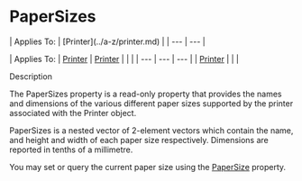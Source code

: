 




<h1 class="heading"><span class="name">PaperSizes</span></h1>
| Applies To: | [Printer](../a-z/printer.md) |
| --- | ---  |

| Applies To: | [Printer](../a-z/printer.md) | [Printer](../a-z/printer.md) |  |  |
| --- | --- | ---  |
| [Printer](../a-z/printer.md) |  |  |


Description


The PaperSizes property is a read-only property that provides the names and dimensions of the various different paper sizes supported by the printer associated with the Printer object.


PaperSizes is a nested vector of 2-element vectors which contain the name, and height and width of each paper size respectively. Dimensions are reported in tenths of a millimetre.


You may set or query the current paper size using the [PaperSize](../a-z/papersize.md) property.



